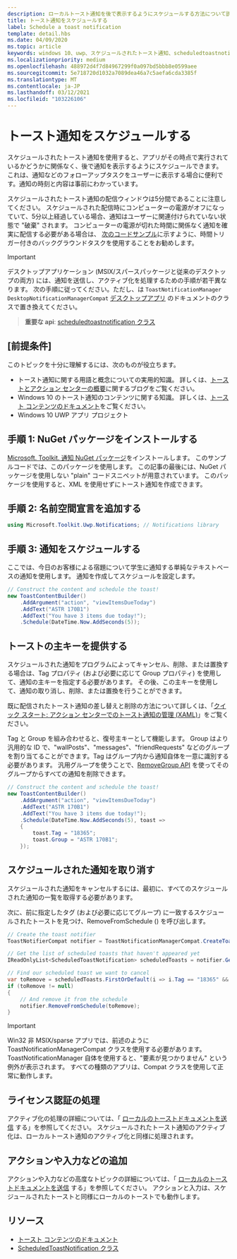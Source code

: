 ```yaml
---
description: ローカルトースト通知を後で表示するようにスケジュールする方法について説明します。
title: トースト通知をスケジュールする
label: Schedule a toast notification
template: detail.hbs
ms.date: 04/09/2020
ms.topic: article
keywords: windows 10、uwp、スケジュールされたトースト通知、scheduledtoastnotification、方法、クイックスタート、作業の開始、コードサンプル、チュートリアル
ms.localizationpriority: medium
ms.openlocfilehash: 488972d4f7d84967299f0a097bd5bbb8e0599aee
ms.sourcegitcommit: 5e718720d1032a7089dea46a7c5aefa6cda3385f
ms.translationtype: MT
ms.contentlocale: ja-JP
ms.lasthandoff: 03/12/2021
ms.locfileid: "103226106"
---
```

# <a name="schedule-a-toast-notification"></a>トースト通知をスケジュールする

スケジュールされたトースト通知を使用すると、アプリがその時点で実行されているかどうかに関係なく、後で通知を表示するようにスケジュールできます。 これは、通知などのフォローアップタスクをユーザーに表示する場合に便利です。通知の時刻と内容は事前にわかっています。

スケジュールされたトースト通知の配信ウィンドウは5分間であることに注意してください。 スケジュールされた配信時にコンピューターの電源がオフになっていて、5分以上経過している場合、通知はユーザーに関連付けられていない状態で "破棄" されます。 コンピューターの電源が切れた時間に関係なく通知を確実に配信する必要がある場合は、 [次のコードサンプル](https://github.com/WindowsNotifications/quickstart-snoozable-toasts-even-if-computer-is-off)に示すように、時間トリガー付きのバックグラウンドタスクを使用することをお勧めします。

> [!IMPORTANT]
> デスクトップアプリケーション (MSIX/スパースパッケージと従来のデスクトップの両方) には、通知を送信し、アクティブ化を処理するための手順が若干異なります。 次の手順に従ってください。ただし、は `ToastNotificationManager` `DesktopNotificationManagerCompat` [デスクトップアプリ](toast-desktop-apps.md) のドキュメントのクラスで置き換えてください。

> **重要な api**: [scheduledtoastnotification クラス](/uwp/api/Windows.UI.Notifications.ScheduledToastNotification)


## <a name="prerequisites"></a>[前提条件]

このトピックを十分に理解するには、次のものが役立ちます。

* トースト通知に関する用語と概念についての実用的知識。 詳しくは、[トーストとアクション センターの概要](/archive/blogs/tiles_and_toasts/toast-notification-and-action-center-overview-for-windows-10)に関するブログをご覧ください。
* Windows 10 のトースト通知のコンテンツに関する知識。 詳しくは、[トースト コンテンツのドキュメント](adaptive-interactive-toasts.md)をご覧ください。
* Windows 10 UWP アプリ プロジェクト


## <a name="step-1-install-nuget-package"></a>手順 1: NuGet パッケージをインストールする

[Microsoft. Toolkit. 通知 NuGet パッケージ](https://www.nuget.org/packages/Microsoft.Toolkit.Uwp.Notifications/)をインストールします。 このサンプルコードでは、このパッケージを使用します。 この記事の最後には、NuGet パッケージを使用しない "plain" コードスニペットが用意されています。 このパッケージを使用すると、XML を使用せずにトースト通知を作成できます。


## <a name="step-2-add-namespace-declarations"></a>手順 2: 名前空間宣言を追加する

```csharp
using Microsoft.Toolkit.Uwp.Notifications; // Notifications library
```


## <a name="step-3-schedule-the-notification"></a>手順 3: 通知をスケジュールする

ここでは、今日のお客様による宿題について学生に通知する単純なテキストベースの通知を使用します。 通知を作成してスケジュールを設定します。

```csharp
// Construct the content and schedule the toast!
new ToastContentBuilder()
    .AddArgument("action", "viewItemsDueToday")
    .AddText("ASTR 170B1")
    .AddText("You have 3 items due today!");
    .Schedule(DateTime.Now.AddSeconds(5));
```


## <a name="provide-a-primary-key-for-your-toast"></a>トーストの主キーを提供する

スケジュールされた通知をプログラムによってキャンセル、削除、または置換する場合は、Tag プロパティ (および必要に応じて Group プロパティ) を使用して、通知の主キーを指定する必要があります。 その後、この主キーを使用して、通知の取り消し、削除、または置換を行うことができます。

既に配信されたトースト通知の差し替えと削除の方法について詳しくは、「[クイック スタート: アクション センターでのトースト通知の管理 (XAML)](/previous-versions/windows/apps/dn631260(v=win.10))」をご覧ください。

Tag と Group を組み合わせると、復号主キーとして機能します。 Group はより汎用的な ID で、"wallPosts"、"messages"、"friendRequests" などのグループを割り当てることができます。Tag はグループ内から通知自体を一意に識別する必要があります。 汎用グループを使うことで、[RemoveGroup API](/uwp/api/Windows.UI.Notifications.ToastNotificationHistory#Windows_UI_Notifications_ToastNotificationHistory_RemoveGroup_System_String_) を使ってそのグループからすべての通知を削除できます。

```csharp
// Construct the content and schedule the toast!
new ToastContentBuilder()
    .AddArgument("action", "viewItemsDueToday")
    .AddText("ASTR 170B1")
    .AddText("You have 3 items due today!");
    .Schedule(DateTime.Now.AddSeconds(5), toast =>
    {
        toast.Tag = "18365";
        toast.Group = "ASTR 170B1";
    });
```


## <a name="cancel-scheduled-notifications"></a>スケジュールされた通知を取り消す

スケジュールされた通知をキャンセルするには、最初に、すべてのスケジュールされた通知の一覧を取得する必要があります。

次に、前に指定したタグ (および必要に応じてグループ) に一致するスケジュールされたトーストを見つけ、RemoveFromSchedule () を呼び出します。

```csharp
// Create the toast notifier
ToastNotifierCompat notifier = ToastNotificationManagerCompat.CreateToastNotifier();

// Get the list of scheduled toasts that haven't appeared yet
IReadOnlyList<ScheduledToastNotification> scheduledToasts = notifier.GetScheduledToastNotifications();

// Find our scheduled toast we want to cancel
var toRemove = scheduledToasts.FirstOrDefault(i => i.Tag == "18365" && i.Group == "ASTR 170B1");
if (toRemove != null)
{
    // And remove it from the schedule
    notifier.RemoveFromSchedule(toRemove);
}
```

> [!IMPORTANT]
> Win32 非 MSIX/sparse アプリでは、前述のように ToastNotificationManagerCompat クラスを使用する必要があります。 ToastNotificationManager 自体を使用すると、"要素が見つかりません" という例外が表示されます。 すべての種類のアプリは、Compat クラスを使用して正常に動作します。


## <a name="activation-handling"></a>ライセンス認証の処理

アクティブ化の処理の詳細については、「 [ローカルのトーストドキュメントを送信](send-local-toast.md) する」を参照してください。 スケジュールされたトースト通知のアクティブ化は、ローカルトースト通知のアクティブ化と同様に処理されます。


## <a name="adding-actions-inputs-and-more"></a>アクションや入力などの追加

アクションや入力などの高度なトピックの詳細については、「 [ローカルのトーストドキュメントを送信](send-local-toast.md) する」を参照してください。 アクションと入力は、スケジュールされたトーストと同様にローカルのトーストでも動作します。


## <a name="resources"></a>リソース

* [トースト コンテンツのドキュメント](adaptive-interactive-toasts.md)
* [ScheduledToastNotification クラス](/uwp/api/Windows.UI.Notifications.ScheduledToastNotification)
